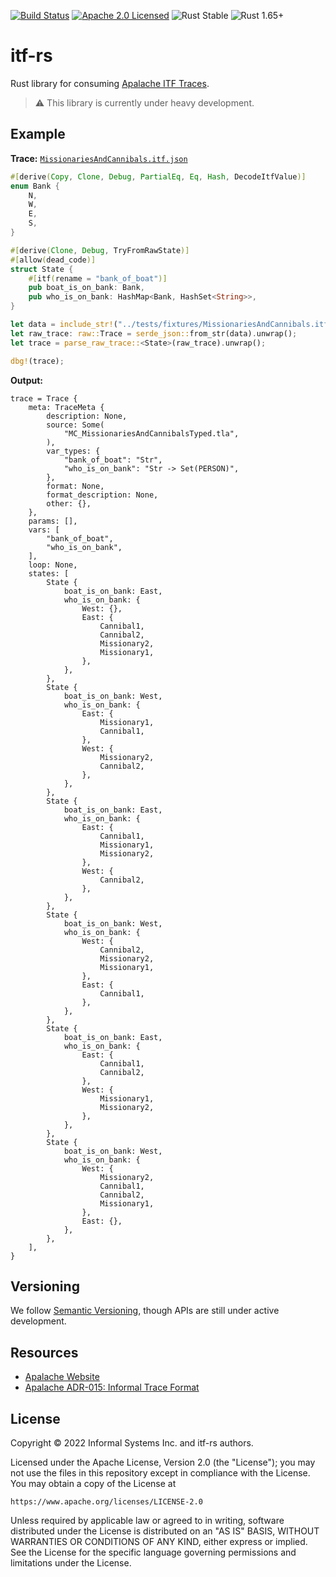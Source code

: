 
[![Build Status][build-image]][build-link]
[![Apache 2.0 Licensed][license-image]][license-link]
![Rust Stable][rustc-image]
![Rust 1.65+][rustc-version]

# itf-rs

Rust library for consuming [Apalache ITF Traces][itf-adr].

> ⚠️  This library is currently under heavy development.

## Example

**Trace:** [`MissionariesAndCannibals.itf.json`](./apalache-itf-derive/tests/fixtures/MissionariesAndCannibals.itf.json)

```rust
#[derive(Copy, Clone, Debug, PartialEq, Eq, Hash, DecodeItfValue)]
enum Bank {
    N,
    W,
    E,
    S,
}

#[derive(Clone, Debug, TryFromRawState)]
#[allow(dead_code)]
struct State {
    #[itf(rename = "bank_of_boat")]
    pub boat_is_on_bank: Bank,
    pub who_is_on_bank: HashMap<Bank, HashSet<String>>,
}

let data = include_str!("../tests/fixtures/MissionariesAndCannibals.itf.json");
let raw_trace: raw::Trace = serde_json::from_str(data).unwrap();
let trace = parse_raw_trace::<State>(raw_trace).unwrap();

dbg!(trace);
```

**Output:**

```
trace = Trace {
    meta: TraceMeta {
        description: None,
        source: Some(
            "MC_MissionariesAndCannibalsTyped.tla",
        ),
        var_types: {
            "bank_of_boat": "Str",
            "who_is_on_bank": "Str -> Set(PERSON)",
        },
        format: None,
        format_description: None,
        other: {},
    },
    params: [],
    vars: [
        "bank_of_boat",
        "who_is_on_bank",
    ],
    loop: None,
    states: [
        State {
            boat_is_on_bank: East,
            who_is_on_bank: {
                West: {},
                East: {
                    Cannibal1,
                    Cannibal2,
                    Missionary2,
                    Missionary1,
                },
            },
        },
        State {
            boat_is_on_bank: West,
            who_is_on_bank: {
                East: {
                    Missionary1,
                    Cannibal1,
                },
                West: {
                    Missionary2,
                    Cannibal2,
                },
            },
        },
        State {
            boat_is_on_bank: East,
            who_is_on_bank: {
                East: {
                    Cannibal1,
                    Missionary1,
                    Missionary2,
                },
                West: {
                    Cannibal2,
                },
            },
        },
        State {
            boat_is_on_bank: West,
            who_is_on_bank: {
                West: {
                    Cannibal2,
                    Missionary2,
                    Missionary1,
                },
                East: {
                    Cannibal1,
                },
            },
        },
        State {
            boat_is_on_bank: East,
            who_is_on_bank: {
                East: {
                    Cannibal1,
                    Cannibal2,
                },
                West: {
                    Missionary1,
                    Missionary2,
                },
            },
        },
        State {
            boat_is_on_bank: West,
            who_is_on_bank: {
                West: {
                    Missionary2,
                    Cannibal1,
                    Cannibal2,
                    Missionary1,
                },
                East: {},
            },
        },
    ],
}
```

## Versioning

We follow [Semantic Versioning](https://semver.org), though APIs are still under active development.

## Resources

- [Apalache Website][apalache]
- [Apalache ADR-015: Informal Trace Format][itf-adr]

## License

Copyright © 2022 Informal Systems Inc. and itf-rs authors.

Licensed under the Apache License, Version 2.0 (the "License"); you may not use the files in this repository except in compliance with the License. You may obtain a copy of the License at

    https://www.apache.org/licenses/LICENSE-2.0

Unless required by applicable law or agreed to in writing, software distributed under the License is distributed on an "AS IS" BASIS, WITHOUT WARRANTIES OR CONDITIONS OF ANY KIND, either express or implied. See the License for the specific language governing permissions and limitations under the License.

[apalache]: http://apalache.informal.systems
[itf-adr]: https://apalache.informal.systems/docs/adr/015adr-trace.html

[build-image]: https://github.com/informalsystems/itf-rs/workflows/Rust/badge.svg
[build-link]: https://github.com/informalsystems/itf-rs/actions?query=workflow%3ARust
[license-image]: https://img.shields.io/badge/license-Apache_2.0-blue.svg
[license-link]: https://github.com/informalsystems/itf-rs/blob/master/LICENSE
[rustc-image]: https://img.shields.io/badge/rustc-stable-blue.svg
[rustc-version]: https://img.shields.io/badge/rustc-1.65+-blue.svg

